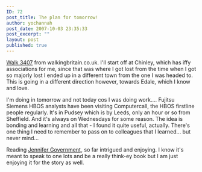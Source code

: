 ```yaml
---
ID: 72
post_title: The plan for tomorrow!
author: yochannah
post_date: 2007-10-03 23:35:33
post_excerpt: ""
layout: post
published: true
---
```

<a href="http://www.walkingbritain.co.uk/walks/walks/walk_b/3407/">Walk 3407</a> from walkingbritain.co.uk. I'll start off at Chinley, which has iffy associations for me, since that was where I got lost from the time when I got so majorly lost I ended up in a different town from the one I was headed to. This is going in a different direction however, towards Edale, which I know and love. 

I'm doing in tomorrow and not today cos I was doing work.... Fujitsu Siemens HBOS analysts have been visiting Computercall, the HBOS firstline people regularly. It's in Pudsey which is by Leeds, only an hour or so from Sheffield. And it's always on Wednesdays for some reason. The idea is bonding and learning and all that - I found it quite useful, actually. There's one thing I need to remember to pass on to colleagues that I learned... but never mind...

Reading <a href="http://www.amazon.co.uk/gp/product/0349117624?ie=UTF8&tag=cat09-21&linkCode=as2&camp=1634&creative=6738&creativeASIN=0349117624">Jennifer Government</a><img src="http://www.assoc-amazon.co.uk/e/ir?t=cat09-21&l=as2&o=2&a=0349117624" width="1" height="1" border="0" alt="" style="border:none !important; margin:0px !important;" />, so far intrigued and enjoying. I know it's meant to speak to one lots and be a really think-ey book but I am just enjoying it for the story as well.